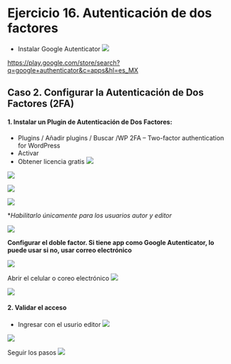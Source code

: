 # Ejercicio 16. Autenticación de dos factores

- Instalar Google Autenticator
![](https://play-lh.googleusercontent.com/MeZgU-9v32cmfQGcynMCAdcR-yAvgGr2zHvbyq3Wf5w22rW_7bIMNVqbq11c_TohcMQ=w5120-h2880-rw)

https://play.google.com/store/search?q=google+authenticator&c=apps&hl=es_MX

## Caso 2. Configurar la Autenticación de Dos Factores (2FA)

#### 1.  Instalar un Plugin de Autenticación de Dos Factores:
- Plugins  / Añadir plugins / Buscar /WP 2FA – Two-factor authentication for WordPress
- Activar
- Obtener licencia gratis
![](https://i.imgur.com/O2GREzp.png)



![](https://i.imgur.com/38rH1YR.png)

![](https://i.imgur.com/sibFXPr.png)


![](https://i.imgur.com/YC6jH6R.png)

**Habilitarlo únicamente para los  usuarios autor y editor*

![](https://i.imgur.com/4pll14Z.png)

**Configurar el doble factor. Si tiene app como Google Autenticator, lo puede usar si no, usar correo electrónico**

![](https://i.imgur.com/RzAGeLC.png)

Abrir el celular o coreo electrónico
![](https://i.imgur.com/APnJbLS.png)

![](https://i.imgur.com/NAlFms9.png)


#### 2.   Validar el acceso
- Ingresar con el usurio editor
![](https://i.imgur.com/hp6Iu0w.png)

![](https://i.imgur.com/KLdSP1p.png)

Seguir los pasos
![](https://i.imgur.com/Vfvz8hr.pngc)

<!--stackedit_data:
eyJoaXN0b3J5IjpbMTM3ODgwMjQ4Nyw3ODc1MTM0NzRdfQ==
-->